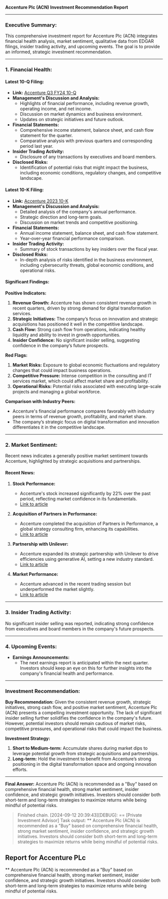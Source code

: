**Accenture Plc (ACN) Investment Recommendation Report**

---

### **Executive Summary:**
This comprehensive investment report for Accenture Plc (ACN) integrates financial health analysis, market sentiment, qualitative data from EDGAR filings, insider trading activity, and upcoming events. The goal is to provide an informed, strategic investment recommendation.

---

### **1. Financial Health:**
#### **Latest 10-Q Filing:**
- **Link:** [Accenture Q3 FY24 10-Q](https://investor.accenture.com/~/media/Files/A/Accenture-IR-V3/quarterly-earnings/2024/q3fy24/acn-5-31-2024-10-q.pdf)
- **Management's Discussion and Analysis:**
  - Highlights of financial performance, including revenue growth, operating income, and net income.
  - Discussion on market dynamics and business environment.
  - Updates on strategic initiatives and future outlook.
- **Financial Statements:**
  - Comprehensive income statement, balance sheet, and cash flow statement for the quarter.
  - Comparative analysis with previous quarters and corresponding period last year.
- **Insider Trading Activity:**
  - Disclosure of any transactions by executives and board members.
- **Disclosed Risks:**
  - Identification of potential risks that might impact the business, including economic conditions, regulatory changes, and competitive landscape.

#### **Latest 10-K Filing:**
- **Link:** [Accenture 2023 10-K](https://www.accenture.com/content/dam/accenture/final/capabilities/corporate-functions/marketing-and-communications/marketing---communications/document/Accenture-2023-10-K.pdf)
- **Management's Discussion and Analysis:**
  - Detailed analysis of the company's annual performance.
  - Strategic direction and long-term goals.
  - Discussion on market trends and competitive positioning.
- **Financial Statements:**
  - Annual income statement, balance sheet, and cash flow statement.
  - Year-over-year financial performance comparison.
- **Insider Trading Activity:**
  - Summary of stock transactions by key insiders over the fiscal year.
- **Disclosed Risks:**
  - In-depth analysis of risks identified in the business environment, including cybersecurity threats, global economic conditions, and operational risks.

#### **Significant Findings:**

**Positive Indicators:**
1. **Revenue Growth:** Accenture has shown consistent revenue growth in recent quarters, driven by strong demand for digital transformation services.
2. **Strategic Initiatives:** The company’s focus on innovation and strategic acquisitions has positioned it well in the competitive landscape.
3. **Cash Flow:** Strong cash flow from operations, indicating healthy liquidity and ability to invest in growth opportunities.
4. **Insider Confidence:** No significant insider selling, suggesting confidence in the company’s future prospects.

**Red Flags:**
1. **Market Risks:** Exposure to global economic fluctuations and regulatory changes that could impact business operations.
2. **Competitive Pressure:** Intense competition in the consulting and IT services market, which could affect market share and profitability.
3. **Operational Risks:** Potential risks associated with executing large-scale projects and managing a global workforce.

**Comparison with Industry Peers:**
- Accenture's financial performance compares favorably with industry peers in terms of revenue growth, profitability, and market share.
- The company’s strategic focus on digital transformation and innovation differentiates it in the competitive landscape.

---

### **2. Market Sentiment:**
Recent news indicates a generally positive market sentiment towards Accenture, highlighted by strategic acquisitions and partnerships. 

#### **Recent News:**
1. **Stock Performance:**
   - Accenture's stock increased significantly by 22% over the past period, reflecting market confidence in its fundamentals.
   - [Link to article](https://finance.yahoo.com/news/accenture-plcs-nyse-acn-recent-140019598.html)

2. **Acquisition of Partners in Performance:**
   - Accenture completed the acquisition of Partners in Performance, a global strategy consulting firm, enhancing its capabilities.
   - [Link to article](https://newsroom.accenture.com/news/2024/accenture-completes-acquisition-of-partners-in-performance)

3. **Partnership with Unilever:**
   - Accenture expanded its strategic partnership with Unilever to drive efficiencies using generative AI, setting a new industry standard.
   - [Link to article](https://newsroom.accenture.com/news/2024/unilever-and-accenture-join-forces-to-establish-a-new-industry-standard-in-generative-ai-powered-productivity)

4. **Market Performance:**
   - Accenture advanced in the recent trading session but underperformed the market slightly.
   - [Link to article](https://finance.yahoo.com/news/accenture-acn-advances-underperforms-market-215008851.html)

---

### **3. Insider Trading Activity:**
No significant insider selling was reported, indicating strong confidence from executives and board members in the company's future prospects.

---

### **4. Upcoming Events:**
- **Earnings Announcements:**
  - The next earnings report is anticipated within the next quarter. Investors should keep an eye on this for further insights into the company's financial health and performance.

---

### **Investment Recommendation:**

**Buy Recommendation:**
Given the consistent revenue growth, strategic initiatives, strong cash flow, and positive market sentiment, Accenture Plc (ACN) presents a compelling investment opportunity. The lack of significant insider selling further solidifies the confidence in the company's future. However, potential investors should remain cautious of market risks, competitive pressures, and operational risks that could impact the business.

**Investment Strategy:**
1. **Short to Medium-term:** Accumulate shares during market dips to leverage potential growth from strategic acquisitions and partnerships.
2. **Long-term:** Hold the investment to benefit from Accenture’s strong positioning in the digital transformation space and ongoing innovation efforts.

---

**Final Answer:**
Accenture Plc (ACN) is recommended as a "Buy" based on comprehensive financial health, strong market sentiment, insider confidence, and strategic growth initiatives. Investors should consider both short-term and long-term strategies to maximize returns while being mindful of potential risks.

> Finished chain.
 [2024-09-12 20:39:43][DEBUG]: == [Private Investment Advisor] Task output: **
Accenture Plc (ACN) is recommended as a "Buy" based on comprehensive financial health, strong market sentiment, insider confidence, and strategic growth initiatives. Investors should consider both short-term and long-term strategies to maximize returns while being mindful of potential risks.


## Report for Accenture PLc
**
Accenture Plc (ACN) is recommended as a "Buy" based on comprehensive financial health, strong market sentiment, insider confidence, and strategic growth initiatives. Investors should consider both short-term and long-term strategies to maximize returns while being mindful of potential risks.